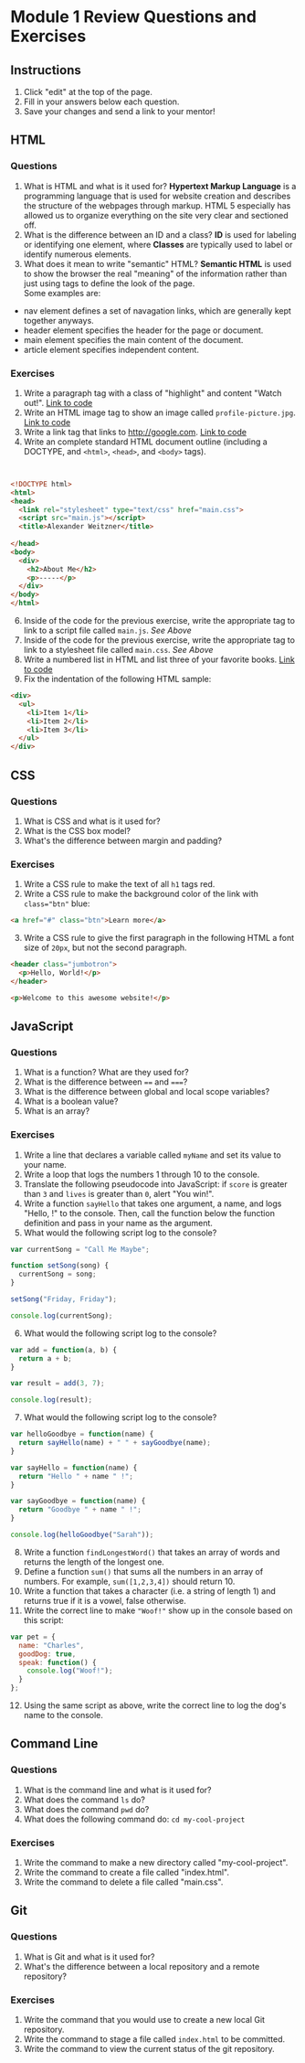 # Module 1 Review Questions and Exercises

## Instructions

1. Click "edit" at the top of the page.
2. Fill in your answers below each question.
3. Save your changes and send a link to your mentor!

## HTML

### Questions

1. What is HTML and what is it used for?
**Hypertext Markup Language** is a programming language that is used for website creation and describes the structure of the webpages through markup.  HTML 5 especially has allowed us to organize everything on the site very clear and sectioned off.
2. What is the difference between an ID and a class?
**ID** is used for labeling or identifying one element, where **Classes** are typically used to label or identify numerous elements.
3. What does it mean to write "semantic" HTML?
**Semantic HTML** is used to show the browser the real "meaning" of the information rather than just using tags to define the look of the page.  
Some examples are:
* nav element defines a set of navagation links, which are generally kept together anyways.
* header element specifies the header for the page or document.
* main element specifies the main content of the document.
* article element specifies independent content.

### Exercises

1. Write a paragraph tag with a class of "highlight" and content "Watch out!".
[Link to code](http://jsbin.com/fequmog/edit?html,css,output)
2. Write an HTML image tag to show an image called `profile-picture.jpg`.
[Link to code](http://jsbin.com/ruluhew/edit?html,output)
3. Write a link tag that links to http://google.com.
[Link to code](http://jsbin.com/jiyitoy/edit?html,output)
5. Write an complete standard HTML document outline (including a DOCTYPE, and `<html>`, `<head>`, and `<body>` tags).
```html


<!DOCTYPE html>
<html>
<head>
  <link rel="stylesheet" type="text/css" href="main.css">
  <script src="main.js"></script>
  <title>Alexander Weitzner</title>
  
</head>
<body>
  <div>
    <h2>About Me</h2>
    <p>-----</p>
  </div>
</body>
</html>
```

6. Inside of the code for the previous exercise, write the appropriate tag to link to a script file called `main.js`.
*See Above*
7. Inside of the code for the previous exercise, write the appropriate tag to link to a stylesheet file called `main.css`.
*See Above*
8. Write a numbered list in HTML and list three of your favorite books.
[Link to code](http://jsbin.com/wobubiq/edit?html,output)
9. Fix the indentation of the following HTML sample:

  ```html
  <div>
    <ul>
      <li>Item 1</li>
      <li>Item 2</li>
      <li>Item 3</li>
    </ul>
  </div>
  ```

## CSS

### Questions

1. What is CSS and what is it used for?
2. What is the CSS box model?
3. What's the difference between margin and padding?

### Exercises

1. Write a CSS rule to make the text of all `h1` tags red.
2. Write a CSS rule to make the background color of the link with `class="btn"` blue:

  ```html
  <a href="#" class="btn">Learn more</a>
  ```

3. Write a CSS rule to give the first paragraph in the following HTML a font size of `20px`, but not the second paragraph.

  ```html
  <header class="jumbotron">
    <p>Hello, World!</p>
  </header>

  <p>Welcome to this awesome website!</p>
  ```

## JavaScript

### Questions

1. What is a function? What are they used for?
2. What is the difference between `==` and `===`?
3. What is the difference between global and local scope variables?
4. What is a boolean value?
5. What is an array?

### Exercises

1. Write a line that declares a variable called `myName` and set its value to your name.
2. Write a loop that logs the numbers 1 through 10 to the console.
3. Translate the following pseudocode into JavaScript: if `score` is greater than `3` and `lives` is greater than `0`, alert "You win!".
4. Write a function `sayHello` that takes one argument, a name, and logs "Hello, <name>!" to the console. Then, call the function below the function definition and pass in your name as the argument.
5. What would the following script log to the console?

  ```javascript
  var currentSong = "Call Me Maybe";

  function setSong(song) {
    currentSong = song;
  }

  setSong("Friday, Friday");

  console.log(currentSong);
  ```

6. What would the following script log to the console?

  ```javascript
  var add = function(a, b) {
    return a + b;
  }

  var result = add(3, 7);

  console.log(result);
  ```

7. What would the following script log to the console?

  ```javascript
  var helloGoodbye = function(name) {
    return sayHello(name) + " " + sayGoodbye(name);
  }

  var sayHello = function(name) {
    return "Hello " + name " !";
  }

  var sayGoodbye = function(name) {
    return "Goodbye " + name " !";
  }

  console.log(helloGoodbye("Sarah"));
  ```

8. Write a function `findLongestWord()` that takes an array of words and returns the length of the longest one.
9. Define a function `sum()` that sums all the numbers in an array of numbers. For example, `sum([1,2,3,4])` should return 10.
10. Write a function that takes a character (i.e. a string of length 1) and returns true if it is a vowel, false otherwise.
11. Write the correct line to make `"Woof!"` show up in the console based on this script:

  ```javascript
  var pet = {
    name: "Charles",
    goodDog: true,
    speak: function() {
      console.log("Woof!");
    }
  };
  ```

12. Using the same script as above, write the correct line to log the dog's name to the console.

## Command Line

### Questions

1. What is the command line and what is it used for?
2. What does the command `ls` do?
3. What does the command `pwd` do?
4. What does the following command do: `cd my-cool-project`

### Exercises

1. Write the command to make a new directory called "my-cool-project".
2. Write the command to create a file called "index.html".
3. Write the command to delete a file called "main.css".

## Git

### Questions

1. What is Git and what is it used for?
2. What's the difference between a local repository and a remote repository?

### Exercises

1. Write the command that you would use to create a new local Git repository.
2. Write the command to stage a file called `index.html` to be committed.
3. Write the command to view the current status of the git repository.
